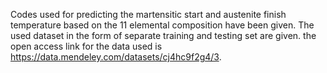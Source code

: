 Codes used for predicting the martensitic start and austenite finish temperature based on the 11 elemental composition have been given.
The used dataset in the form of separate training and testing set are given. the open access link for the data used is https://data.mendeley.com/datasets/cj4hc9f2g4/3.
